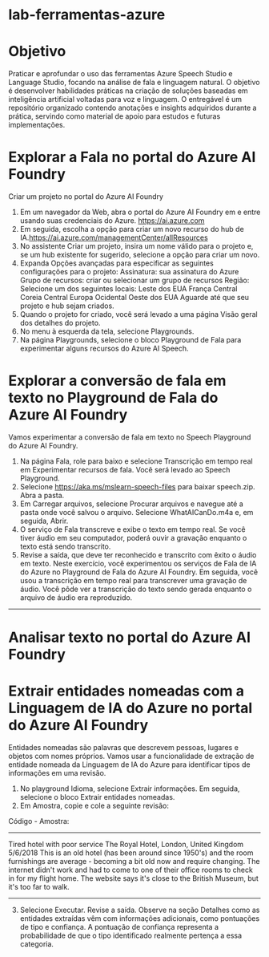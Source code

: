 # lab-ferramentas-azure

# Objetivo

Praticar e aprofundar o uso das ferramentas Azure Speech Studio e Language Studio, focando na análise de fala e linguagem natural. 
O objetivo é desenvolver habilidades práticas na criação de soluções baseadas em inteligência artificial voltadas para voz e linguagem. 
O entregável é um repositório organizado contendo anotações e insights adquiridos durante a prática, servindo como material de apoio para estudos e futuras implementações.

# Explorar a Fala no portal do Azure AI Foundry

Criar um projeto no portal do Azure AI Foundry
1. Em um navegador da Web, abra o portal do Azure AI Foundry em e entre usando suas credenciais do Azure. 
	https://ai.azure.com
2. Em seguida, escolha a opção para criar um novo recurso do hub de IA.https://ai.azure.com/managementCenter/allResources
3. No assistente Criar um projeto, insira um nome válido para o projeto e, se um hub existente for sugerido, selecione a opção para criar um novo.
4. Expanda Opções avançadas para especificar as seguintes configurações para o projeto:
	Assinatura: sua assinatura do Azure
	Grupo de recursos: criar ou selecionar um grupo de recursos
	Região: Selecione um dos seguintes locais:
		Leste dos EUA
		França Central
		Coreia Central
		Europa Ocidental
		Oeste dos EUA
Aguarde até que seu projeto e hub sejam criados.
5. Quando o projeto for criado, você será levado a uma página Visão geral dos detalhes do projeto.
6. No menu à esquerda da tela, selecione Playgrounds.
7. Na página Playgrounds, selecione o bloco Playground de Fala para experimentar alguns recursos do Azure AI Speech.

# Explorar a conversão de fala em texto no Playground de Fala do Azure AI Foundry

Vamos experimentar a conversão de fala em texto no Speech Playground do Azure AI Foundry.
1. Na página Fala, role para baixo e selecione Transcrição em tempo real em Experimentar recursos de fala. Você será levado ao Speech Playground.
2. Selecione https://aka.ms/mslearn-speech-files para baixar speech.zip. Abra a pasta.
3. Em Carregar arquivos, selecione Procurar arquivos e navegue até a pasta onde você salvou o arquivo. Selecione WhatAICanDo.m4a e, em seguida, Abrir.
4. O serviço de Fala transcreve e exibe o texto em tempo real. Se você tiver áudio em seu computador, poderá ouvir a gravação enquanto o texto está sendo transcrito.
5. Revise a saída, que deve ter reconhecido e transcrito com êxito o áudio em texto.
Neste exercício, você experimentou os serviços de Fala de IA do Azure no Playground de Fala do Azure AI Foundry. Em seguida, você usou a transcrição em tempo real para transcrever uma gravação de áudio. Você pôde ver a transcrição do texto sendo gerada enquanto o arquivo de áudio era reproduzido.

----------------------------------------------------------------------------------------------------------------------------------------

# Analisar texto no portal do Azure AI Foundry

# Extrair entidades nomeadas com a Linguagem de IA do Azure no portal do Azure AI Foundry
Entidades nomeadas são palavras que descrevem pessoas, lugares e objetos com nomes próprios. Vamos usar a funcionalidade de extração de entidade nomeada da Linguagem de IA do Azure para identificar tipos de informações em uma revisão.
1. No playground Idioma, selecione Extrair informações. Em seguida, selecione o bloco Extrair entidades nomeadas.
2. Em Amostra, copie e cole a seguinte revisão:

Código - Amostra:
*******************************************************************************************************************
 Tired hotel with poor service
 The Royal Hotel, London, United Kingdom
 5/6/2018
 This is an old hotel (has been around since 1950's) and the room furnishings are average - becoming a bit old now and require changing. The internet didn't work and had to come to one of their office rooms to check in for my flight home. The website says it's close to the British Museum, but it's too far to walk.
******************************************************************************************************************

3. Selecione Executar. Revise a saída. Observe na seção Detalhes como as entidades extraídas vêm com informações adicionais, como pontuações de tipo e confiança. A pontuação de confiança representa a probabilidade de que o tipo identificado realmente pertença a essa categoria.
